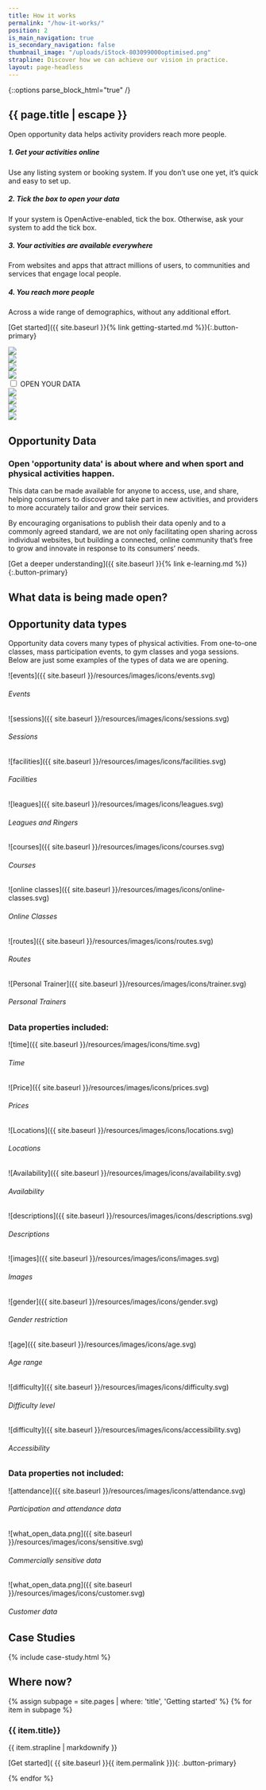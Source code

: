 ```yaml
---
title: How it works
permalink: "/how-it-works/"
position: 2
is_main_navigation: true
is_secondary_navigation: false
thumbnail_image: "/uploads/iStock-803099000optimised.png"
strapline: Discover how we can achieve our vision in practice.
layout: page-headless
---
```


{::options parse_block_html="true" /}

<!--  ---------------->
<!-- HERO BLOCK -->
<!--  ---------------->

<article class="how-work-hero">
<div class="inner">

# {{ page.title | escape }}

Open opportunity data helps activity providers reach more people.

##### 1. Get your activities online

Use any listing system or booking system. If you don’t use one yet, it’s quick and easy to set up.

##### 2. Tick the box to open your data

If your system is OpenActive-enabled, tick the box. Otherwise, ask your system to add the tick box.

##### 3. Your activities are available everywhere

From websites and apps that attract millions of users, to communities and services that engage local people.

##### 4. You reach more people

Across a wide range of demographics, without any additional effort.

[Get started]({{ site.baseurl }}{% link getting-started.md %}){:.button-primary}

</div>
<div class="inner animate">

<div class="block">
<div class="unticked">
<div class="svg one">
<img src="{{ site.baseurl }}/resources/images/animation/first_ut.svg">
</div>
<div class="svg two">
<img src="{{ site.baseurl }}/resources/images/animation/second_ut.svg">
</div>
<div class="svg three">
<img src="{{ site.baseurl }}/resources/images/animation/third_ut.svg">
</div>
<div class="svg four">
<img src="{{ site.baseurl }}/resources/images/animation/four_ut.svg">
</div>

<div class="svg five checkbox" markdown="0">
<input id="chkTest" class="open" type="checkbox">
<label for="chkTest">OPEN YOUR DATA</label>
</div>
</div>



</div>

<div class="block ticked_wrap">
<div class="ticked">
<div class="svg five">
<img src="{{ site.baseurl }}/resources/images/animation/first_t.svg">
</div>
<div class="svg six">
<img src="{{ site.baseurl }}/resources/images/animation/second_t.svg">
</div>
<div class="svg seven">
<img src="{{ site.baseurl }}/resources/images/animation/third_t.svg">
</div>
<div class="svg eight">
<img src="{{ site.baseurl }}/resources/images/animation/four_t.svg">
</div>
</div>
</div>

</div>

</article>

<article class="title-row invert">
<h2 class="sub-heading-two">Opportunity Data</h2>
<div class="one">

### Open 'opportunity data' is about where and when sport and physical activities happen.

This data can be made available for anyone to access, use, and share, helping consumers to discover and take part in new activities, and providers to more accurately tailor and grow their services.

By encouraging organisations to publish their data openly and to a commonly agreed standard, we are not only facilitating open sharing across individual websites, but building a connected, online community that’s free to grow and innovate in response to its consumers’ needs.

[Get a deeper understanding]({{ site.baseurl }}{% link e-learning.md %}){:.button-primary}

</div>

</article>

<!--  ---------------->
<!-- WHAT IS OPPORTUNITY DATA -->
<!--  ---------------->
<article class="what-data title-row">
<h2 class="sub-heading-two">What data is being made open?</h2>
<div class="one types">

<div class="title">

## Opportunity data types

Opportunity data covers many types of physical activities. From one-to-one classes, mass participation events, to gym classes and yoga sessions. Below are just some examples of the types of data we are opening.

</div>

<div class="types-inner">
<div>

![events]({{ site.baseurl }}/resources/images/icons/events.svg)

###### Events

</div>
<div>

![sessions]({{ site.baseurl }}/resources/images/icons/sessions.svg)

###### Sessions

</div>
<div>

![facilities]({{ site.baseurl }}/resources/images/icons/facilities.svg)

###### Facilities

</div>
<div>

![leagues]({{ site.baseurl }}/resources/images/icons/leagues.svg)

###### Leagues and Ringers

</div>
<div>

![courses]({{ site.baseurl }}/resources/images/icons/courses.svg)

###### Courses

</div>
<div>

![online classes]({{ site.baseurl }}/resources/images/icons/online-classes.svg)

###### Online Classes

</div>
<div>

![routes]({{ site.baseurl }}/resources/images/icons/routes.svg)

###### Routes

</div>
<div>

![Personal Trainer]({{ site.baseurl }}/resources/images/icons/trainer.svg)

###### Personal Trainers

</div>
</div>

</div>

<div class="one properties">

<div class="title">

### Data properties included:

</div>

<div class="properties-inner">
<div>

![time]({{ site.baseurl }}/resources/images/icons/time.svg)

###### Time

</div>
<div>

![Price]({{ site.baseurl }}/resources/images/icons/prices.svg)

###### Prices

</div>
<div>

![Locations]({{ site.baseurl }}/resources/images/icons/locations.svg)

###### Locations

</div>
<div>

![Availability]({{ site.baseurl }}/resources/images/icons/availability.svg)

###### Availability

</div>
<div>

![descriptions]({{ site.baseurl }}/resources/images/icons/descriptions.svg)

###### Descriptions

</div>
<div>

![images]({{ site.baseurl }}/resources/images/icons/images.svg)

###### Images

</div>
<div>

![gender]({{ site.baseurl }}/resources/images/icons/gender.svg)

###### Gender restriction

</div>
<div>

![age]({{ site.baseurl }}/resources/images/icons/age.svg)

###### Age range

</div>
<div>

![difficulty]({{ site.baseurl }}/resources/images/icons/difficulty.svg)

###### Difficulty level

</div>
<div>

![difficulty]({{ site.baseurl }}/resources/images/icons/accessibility.svg)

###### Accessibility

</div>
</div>

</div>

<div class="one not-included">

<div class="title">

### Data properties not included:

</div>

<div class="not-included-inner">
<div>

![attendance]({{ site.baseurl }}/resources/images/icons/attendance.svg)

###### Participation and attendance data

</div>
<div>

![what_open_data.png]({{ site.baseurl }}/resources/images/icons/sensitive.svg)

###### Commercially sensitive data

</div>
<div>

![what_open_data.png]({{ site.baseurl }}/resources/images/icons/customer.svg)

###### Customer data

</div>

</div>
</div>
</article>

<!--  ---------------->
<!-- WHAT ARE THE BENEFITS -->
<!--  ---------------->
<!-- <article class="title-row"> -->
<!-- <h2 class="sub-heading-two">What are the benefits?</h2> -->
<!-- <div class="one subgrid"> -->
<!-- <div class="three "> -->

<!-- #### Sport and physical activity providers -->

<!-- * With open data publishing, your services and events can be shared everywhere, from high-traffic apps to community-driven pages. -->
<!-- * Improve data skills and understanding within your organisation and harness technology to benefit your business. -->
<!-- * Drive innovation, and collaborate with OpenActive to revolutionise the sector. -->

<!-- </div> -->
<!-- <div class="three"> -->

<!-- #### Data users and developers -->

<!-- * Harness open and accessible data from across the sport and physical sector. -->
<!-- * Use data to help develop new products and enhance existing services to get people more active. -->
<!-- * Be at the cutting edge of shaping consistent data standards and growing engagement with data publishers. -->

<!-- </div> -->

<!-- <div class="three"> -->

<!-- #### Influential organisations -->

<!-- * Build engagement in sport and physical activities by improving the reach and visibility of services nationwide. -->
<!-- * Support new OpenActive members by showing them how publishing open data can help them improve and grow their activities. -->
<!-- * Improve data skills and understanding within your organisation and harness technology to benefit your business. -->
<!-- * Provide members with the opportunity to join our community and shape the initiative. -->

<!-- </div> -->
<!-- </div> -->
<!-- </article> -->

<!--  ---------------->
<!-- CASE STUDIES BLOCK -->
<!--  ---------------->
<article class="what-data title-row">
<h2 class="sub-heading-two">Case Studies</h2>

{% include case-study.html %}
</article>

<!--  ---------------->
<!-- GETTING STARTED TO ACTION -->
<!--  ---------------->
<article class="call_to_action--full-width">
<h2 class="sub-heading-two">Where now?</h2>
<div class="one">

{% assign subpage = site.pages | where: 'title', 'Getting started' %}
{% for item in subpage %}

### {{ item.title}}

{{ item.strapline | markdownify }}

[Get started]( {{ site.baseurl }}{{ item.permalink }}){: .button-primary}

</div>
<figure>
<div class="mask"></div>
<div class="image" style="background: url({{ site.baseurl }}{{ item.thumbnail_image }})center center / cover no-repeat;"></div>
</figure>
{% endfor %}
</article>